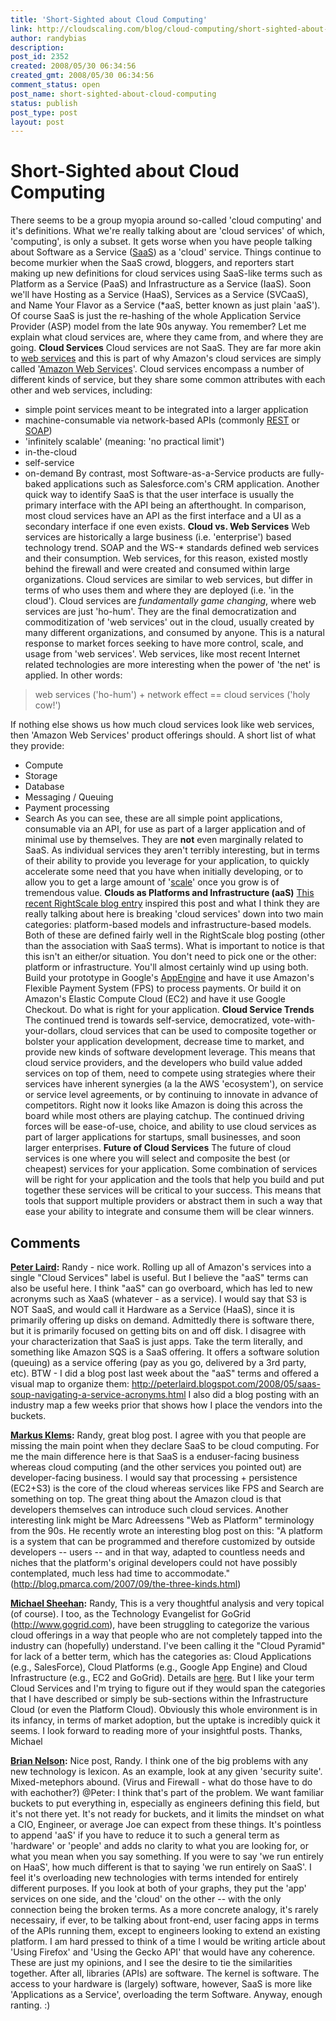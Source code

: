 ```yaml
---
title: 'Short-Sighted about Cloud Computing'
link: http://cloudscaling.com/blog/cloud-computing/short-sighted-about-cloud-computing/
author: randybias
description: 
post_id: 2352
created: 2008/05/30 06:34:56
created_gmt: 2008/05/30 06:34:56
comment_status: open
post_name: short-sighted-about-cloud-computing
status: publish
post_type: post
layout: post
---
```


# Short-Sighted about Cloud Computing

There seems to be a group myopia around so-called 'cloud computing' and it's definitions. What we're really talking about are 'cloud services' of which, 'computing', is only a subset. It gets worse when you have people talking about Software as a Service ([SaaS](http://en.wikipedia.org/wiki/SaaS)) as a 'cloud' service. Things continue to become murkier when the SaaS crowd, bloggers, and reporters start making up new definitions for cloud services using SaaS-like terms such as Platform as a Service (PaaS) and Infrastructure as a Service (IaaS). Soon we'll have Hosting as a Service (HaaS), Services as a Service (SVCaaS), and Name Your Flavor as a Service (*aaS, better known as just plain 'aaS'). Of course SaaS is just the re-hashing of the whole Application Service Provider (ASP) model from the late 90s anyway. You remember? Let me explain what cloud services are, where they came from, and where they are going. **Cloud Services** Cloud services are not SaaS. They are far more akin to [web services](http://en.wikipedia.org/wiki/Web_service) and this is part of why Amazon's cloud services are simply called '[Amazon Web Services](http://www.amazonaws.com/)'. Cloud services encompass a number of different kinds of service, but they share some common attributes with each other and web services, including: 

  * simple point services meant to be integrated into a larger application
  * machine-consumable via network-based APIs (commonly [REST](http://en.wikipedia.org/wiki/REST) or [SOAP](http://en.wikipedia.org/wiki/SOAP))
  * 'infinitely scalable' (meaning: 'no practical limit')
  * in-the-cloud
  * self-service
  * on-demand
By contrast, most Software-as-a-Service products are fully-baked applications such as Salesforce.com's CRM application. Another quick way to identify SaaS is that the user interface is usually the primary interface with the API being an afterthought. In comparison, most cloud services have an API as the first interface and a UI as a secondary interface if one even exists. **Cloud vs. Web Services** Web services are historically a large business (i.e. 'enterprise') based technology trend. SOAP and the WS-* standards defined web services and their consumption. Web services, for this reason, existed mostly behind the firewall and were created and consumed within large organizations. Cloud services are similar to web services, but differ in terms of who uses them and where they are deployed (i.e. 'in the cloud'). Cloud services are _fundamentally game changing_, where web services are just 'ho-hum'. They are the final democratization and commoditization of 'web services' out in the cloud, usually created by many different organizations, and consumed by anyone. This is a natural response to market forces seeking to have more control, scale, and usage from 'web services'. Web services, like most recent Internet related technologies are more interesting when the power of 'the net' is applied. In other words: 

> web services ('ho-hum') + network effect == cloud services ('holy cow!') 

If nothing else shows us how much cloud services look like web services, then 'Amazon Web Services' product offerings should. A short list of what they provide: 

  * Compute
  * Storage
  * Database
  * Messaging / Queuing
  * Payment processing
  * Search
As you can see, these are all simple point applications, consumable via an API, for use as part of a larger application and of minimal use by themselves. They are **not** even marginally related to SaaS. As individual services they aren't terribly interesting, but in terms of their ability to provide you leverage for your application, to quickly accelerate some need that you have when initially developing, or to allow you to get a large amount of '[scale](http://neotactics.com/blog/technology/auto-magical-scaling/)' once you grow is of tremendous value. **Clouds as Platforms and Infrastructure (aaS)** [This recent RightScale blog entry](http://blog.rightscale.com/2008/05/26/define-cloud-computing/) inspired this post and what I think they are really talking about here is breaking 'cloud services' down into two main categories: platform-based models and infrastructure-based models. Both of these are defined fairly well in the RightScale blog posting (other than the association with SaaS terms). What is important to notice is that this isn't an either/or situation. You don't need to pick one or the other: platform or infrastructure. You'll almost certainly wind up using both. Build your prototype in Google's [AppEngine](http://appengine.google.com) and have it use Amazon's Flexible Payment System (FPS) to process payments. Or build it on Amazon's Elastic Compute Cloud (EC2) and have it use Google Checkout. Do what is right for your application. **Cloud Service Trends** The continued trend is towards self-service, democratized, vote-with-your-dollars, cloud services that can be used to composite together or bolster your application development, decrease time to market, and provide new kinds of software development leverage. This means that cloud service providers, and the developers who build value added services on top of them, need to compete using strategies where their services have inherent synergies (a la the AWS 'ecosystem'), on service or service level agreements, or by continuing to innovate in advance of competitors. Right now it looks like Amazon is doing this across the board while most others are playing catchup. The continued driving forces will be ease-of-use, choice, and ability to use cloud services as part of larger applications for startups, small businesses, and soon larger enterprises. **Future of Cloud Services** The future of cloud services is one where you will select and composite the best (or cheapest) services for your application. Some combination of services will be right for your application and the tools that help you build and put together these services will be critical to your success. This means that tools that support multiple providers or abstract them in such a way that ease your ability to integrate and consume them will be clear winners.

## Comments

**[Peter Laird](#14 "2008-06-02 15:10:02"):** Randy - nice work. Rolling up all of Amazon's services into a single "Cloud Services" label is useful. But I believe the "aaS" terms can also be useful here. I think "aaS" can go overboard, which has led to new acronyms such as XaaS (whatever - as a service). I would say that S3 is NOT SaaS, and would call it Hardware as a Service (HaaS), since it is primarily offering up disks on demand. Admittedly there is software there, but it is primarily focused on getting bits on and off disk. I disagree with your characterization that SaaS is just apps. Take the term literally, and something like Amazon SQS is a SaaS offering. It offers a software solution (queuing) as a service offering (pay as you go, delivered by a 3rd party, etc). BTW - I did a blog post last week about the "aaS" terms and offered a visual map to organize them: http://peterlaird.blogspot.com/2008/05/saas-soup-navigating-a-service-acronyms.html I also did a blog posting with an industry map a few weeks prior that shows how I place the vendors into the buckets.

**[Markus Klems](#15 "2008-06-19 22:18:35"):** Randy, great blog post. I agree with you that people are missing the main point when they declare SaaS to be cloud computing. For me the main difference here is that SaaS is a enduser-facing business whereas cloud computing (and the other services you pointed out) are developer-facing business. I would say that processing + persistence (EC2+S3) is the core of the cloud whereas services like FPS and Search are something on top. The great thing about the Amazon cloud is that developers themselves can introduce such cloud services. Another interesting link might be Marc Adreessens "Web as Platform" terminology from the 90s. He recently wrote an interesting blog post on this: "A platform is a system that can be programmed and therefore customized by outside developers -- users -- and in that way, adapted to countless needs and niches that the platform's original developers could not have possibly contemplated, much less had time to accommodate." (http://blog.pmarca.com/2007/09/the-three-kinds.html)

**[Michael Sheehan](#16 "2008-06-27 15:28:07"):** Randy, This is a very thoughtful analysis and very topical (of course). I too, as the Technology Evangelist for GoGrid (http://www.gogrid.com), have been struggling to categorize the various cloud offerings in a way that people who are not completely tapped into the industry can (hopefully) understand. I've been calling it the "Cloud Pyramid" for lack of a better term, which has the categories as: Cloud Applications (e.g., SalesForce), Cloud Platforms (e.g., Google App Engine) and Cloud Infrastructure (e.g., EC2 and GoGrid). Details are [here](â€). But I like your term Cloud Services and I'm trying to figure out if they would span the categories that I have described or simply be sub-sections within the Infrastructure Cloud (or even the Platform Cloud). Obviously this whole environment is in its infancy, in terms of market adoption, but the uptake is incredibly quick it seems. I look forward to reading more of your insightful posts. Thanks, Michael

**[Brian Nelson](#17 "2008-08-14 00:40:30"):** Nice post, Randy. I think one of the big problems with any new technology is lexicon. As an example, look at any given 'security suite'. Mixed-metephors abound. (Virus and Firewall - what do those have to do with eachother?) @Peter: I think that's part of the problem. We want familiar buckets to put everything in, especially as engineers defining this field, but it's not there yet. It's not ready for buckets, and it limits the mindset on what a CIO, Engineer, or average Joe can expect from these things. It's pointless to append 'aaS' if you have to reduce it to such a general term as 'hardware' or 'people' and adds no clarity to what you are looking for, or what you mean when you say something. If you were to say 'we run entirely on HaaS', how much different is that to saying 'we run entirely on SaaS'. I feel it's overloading new technologies with terms intended for entirely different purposes. If you look at both of your graphs, they put the 'app' services on one side, and the 'cloud' on the other -- with the only connection being the broken terms. As a more concrete analogy, it's rarely necessairy, if ever, to be talking about front-end, user facing apps in terms of the APIs running them, except to engineers looking to extend an existing platform. I am hard pressed to think of a time I would be writing article about 'Using Firefox' and 'Using the Gecko API' that would have any coherence. These are just my opinions, and I see the desire to tie the similarities together. After all, libraries (APIs) are software. The kernel is software. The access to your hardware is (largely) software, however, SaaS is more like 'Applications as a Service', overloading the term Software. Anyway, enough ranting. :)

